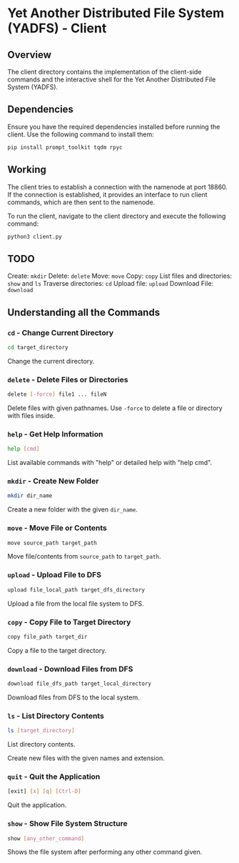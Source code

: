# Yet Another Distributed File System (YADFS) - Client

## Overview

The client directory contains the implementation of the client-side commands and the interactive shell for the Yet Another Distributed File System (YADFS).

## Dependencies

Ensure you have the required dependencies installed before running the client. Use the following command to install them:

```bash
pip install prompt_toolkit tqdm rpyc
```

## Working
The client tries to establish a connection with the namenode at port 18860. If the connection is established, it provides an interface to run client commands, which are then sent to the namenode.

To run the client, navigate to the client directory and execute the following command:

```bash
python3 client.py
```

## TODO
Create: `mkdir`
Delete: `delete`
Move: `move`
Copy: `copy`
List files and directories: `show` and `ls`
Traverse directories: `cd`
Upload file: `upload`
Download File: `download`

## Understanding all the Commands

### `cd` - Change Current Directory

```bash
cd target_directory
```

Change the current directory.

### `delete` - Delete Files or Directories

```bash
delete [-force] file1 ... fileN
```

Delete files with given pathnames. Use `-force` to delete a file or directory with files inside.

### `help` - Get Help Information

```bash
help [cmd]
```

List available commands with "help" or detailed help with "help cmd".

### `mkdir` - Create New Folder

```bash
mkdir dir_name
```

Create a new folder with the given `dir_name`.

### `move` - Move File or Contents

```bash
move source_path target_path
```

Move file/contents from `source_path` to `target_path`.

### `upload` - Upload File to DFS

```bash
upload file_local_path target_dfs_directory
```

Upload a file from the local file system to DFS.

### `copy` - Copy File to Target Directory

```bash
copy file_path target_dir
```

Copy a file to the target directory.

### `download` - Download Files from DFS

```bash
download file_dfs_path target_local_directory
```

Download files from DFS to the local system.

### `ls` - List Directory Contents

```bash
ls [target_directory]
```

List directory contents.

Create new files with the given names and extension.

### `quit` - Quit the Application

```bash
[exit] [x] [q] [Ctrl-D]
```

Quit the application.

### `show` - Show File System Structure

```bash
show [any_other_command]
```

Shows the file system after performing any other command given.

